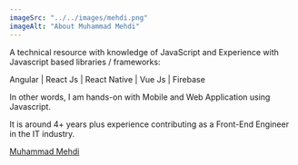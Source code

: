 ```yaml
---
imageSrc: "../../images/mehdi.png"
imageAlt: "About Muhammad Mehdi"
---
```


A technical resource with knowledge of JavaScript and Experience with
Javascript based libraries / frameworks: 

Angular |
React Js |
React Native |
Vue Js |
Firebase

In other words, I am hands-on with Mobile and Web
Application using Javascript. 

It is around 4+ years plus experience
contributing as a Front-End Engineer in the IT industry.

<a href="https://www.linkedin.com/in/muhammad-mehdi-rajani-751252126/" target="_blank" rel="nofollow noopener noreferrer" aria-label="External Link"><u>Muhammad Mehdi</u></a>
